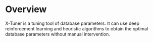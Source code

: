 # Overview<a name="EN-US_TOPIC_0253059666"></a>

X-Tuner is a tuning tool of database parameters. It can use deep reinforcement learning and heuristic algorithms to obtain the optimal database parameters without manual intervention.


